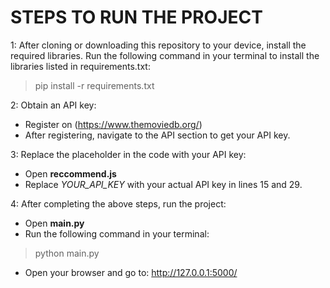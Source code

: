 # STEPS TO RUN THE PROJECT
1: After cloning or downloading this repository to your device, install the required libraries. Run the following command in your terminal to install the libraries listed in requirements.txt: 
> pip install -r requirements.txt

2: Obtain an API key:
* Register on (https://www.themoviedb.org/)
* After registering, navigate to the API section to get your API key.

3: Replace the placeholder in the code with your API key:
* Open __reccommend.js__
* Replace _YOUR_API_KEY_ with your actual API key in lines 15 and 29.

4: After completing the above steps, run the project:
* Open __main.py__
* Run the following command in your terminal:
> python main.py
* Open your browser and go to: http://127.0.0.1:5000/


